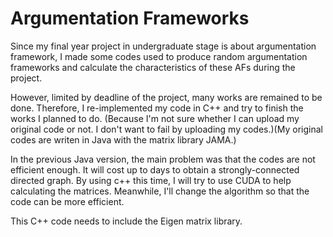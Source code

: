 # Argumentation Frameworks
Since my final year project in undergraduate stage is about argumentation framework, I made some codes used to produce random argumentation frameworks and calculate the characteristics of these AFs during the project.

However, limited by deadline of the project, many works are remained to be done. Therefore, I re-implemented my code in C++ and try to finish the works I planned to do. (Because I'm not sure whether I can upload my original code or not. I don't want to fail by uploading my codes.)(My original codes are writen in Java with the matrix library JAMA.)

In the previous Java version, the main problem was that the codes are not efficient enough. It will cost up to days to obtain a strongly-connected directed graph. By using c++ this time, I will try to use CUDA to help calculating the matrices. Meanwhile, I'll change the algorithm so that the code can be more efficient.

This C++ code needs to include the Eigen matrix library.
